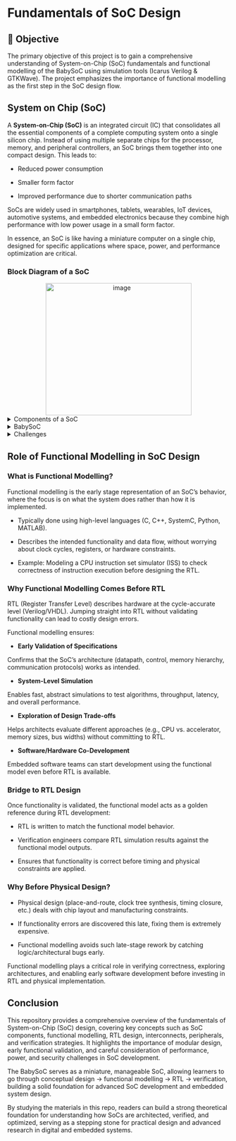 # Fundamentals of SoC Design

## 🎯 Objective

The primary objective of this project is to gain a comprehensive understanding of System-on-Chip (SoC) fundamentals and functional modelling of
the BabySoC using simulation tools (Icarus Verilog & GTKWave).
The project emphasizes the importance of functional modelling as the first step in the SoC design flow.

## System on Chip (SoC)

A **System-on-Chip (SoC)** is an integrated circuit (IC) that consolidates all the essential 
components of a complete computing system onto a single silicon chip. Instead of using multiple
separate chips for the processor, memory, and peripheral controllers, an SoC brings them together
into one compact design. This leads to:

- Reduced power consumption

- Smaller form factor

- Improved performance due to shorter communication paths


SoCs are widely used in smartphones, tablets, wearables, IoT devices, automotive systems, and embedded
electronics because they combine high performance with low power usage in a small form factor.

In essence, an SoC is like having a miniature computer on a single chip, designed for specific applications where space, power, and performance optimization are critical.

### Block Diagram of a SoC

<div align="center">
<img width="331" height="300" alt="image" src="https://github.com/user-attachments/assets/70382d63-6e44-4cb6-aa01-8cfa7458850e" />
</div>

  
<details>
  <summary>Components of a SoC</summary>

A modern SoC usually consists of the following blocks:

### 1.Processor (CPU / MCU / MPU)

- Acts as the central brain of the SoC.

- Executes instructions, runs the operating system (if present), and controls other components.

- Can be a general-purpose CPU (like ARM Cortex-A/R/M cores) or a microcontroller core for simpler systems.

### 2.Memory Subsystem

Provides data storage and fast access.

Types of memory:

- **ROM / Flash**: Stores firmware or permanent programs.

- **RAM (SRAM/DRAM)**: Temporary data storage for active processes.

- **Cache**: High-speed memory for quick access to frequently used instructions/data.

### 3.Bus Interconnect / Network-on-Chip (NoC)

- Acts like the nervous system that connects all components.

- Examples: AMBA (AXI, AHB, APB), Wishbone, or proprietary NoC architectures.

- Ensures efficient data transfer between CPU, memory, and peripherals.

### 4.Peripheral Interfaces

Provide communication with the outside world.

Common interfaces include:

- **I²C, SPI, UART**: For communication with sensors and modules.

- **USB, Ethernet, PCIe**: For external device connectivity.

- **GPIOs (General Purpose I/O)**: For controlling LEDs, switches, etc.

### 5.Specialized Processing Units

Offload specific tasks from the CPU:

- **GPU (Graphics Processing Unit)**: Handles graphics rendering, display control, parallel computations.

- **DSP (Digital Signal Processor)**: For audio, image, and signal processing.

- **NPU / AI Accelerator**: For machine learning and neural network tasks.

### 6.Analog / Mixed-Signal Blocks

Allow the SoC to interact with real-world signals.

Examples:

- **ADC (Analog-to-Digital Converter)**: Converts sensor signals to digital.

- **DAC (Digital-to-Analog Converter)**: Converts digital data to analog output.

- **PLL/Clock Generators**: Generate stable timing signals.

### 7.Power Management Unit (PMU)

- Regulates power consumption, especially in battery-operated devices.

- Includes voltage regulators, clock gating, and sleep/wake-up logic.

### 8.Security Modules

- Provide data protection and secure boot.

- Examples: cryptographic accelerators, secure key storage, trusted execution environments (TEE).
</details>

<details>
<summary>BabySoC</summary>

### What is a BabySoC?

A **BabySoC** is a simplified System-on-Chip (SoC) model that is intentionally designed to be small, easy to understand, and suitable for learning SoC concepts.

It is not an industrial-grade chip but rather an educational prototype.

BabySoC integrates only the essential blocks of an SoC — a CPU core, memory, a basic interconnect, and a couple of peripherals — so that students and beginners can grasp the architecture and workflow of SoC design without being overwhelmed by complexity.

### Key Features of BabySoC

- **CPU Core**:
A simple RISC-V-based processor core that executes instructions.

- **Memory**:
Small ROM (for programs) and SRAM (for temporary data).

- **Peripherals**:
A 10-bit DAC to generate analog signals from digital outputs and simple GPIOs or timers.

- **Clock Management**:
A behavioural PLL to illustrate how SoCs generate internal clocks from an external source.

- **Interconnect**:
A lightweight memory-mapped bus connecting CPU, memory, and peripherals.

### Why "BabySoC"?

Compared to real-world SoCs (millions of gates, multiple cores, high-speed interfaces), BabySoC is tiny and minimalistic.

It’s meant as a teaching tool for:

- Understanding how different blocks of an SoC interact.

- Practicing functional modelling and simulation using tools like Icarus Verilog & GTKWave.

- Building confidence before moving on to RTL design and physical implementation (e.g., Sky130).

### Functional Modelling of BabySoC

Functional modelling is the first step in designing the BabySoC, where the focus is on what the system does, not on how it is implemented in hardware. It provides a behavioral representation of the SoC’s functionality to validate the design concept before writing RTL or performing physical design.

#### Purpose

- To verify the overall operation of the BabySoC.

- To test instruction execution, data flow, and control logic in a simplified model.

- To allow early software development without requiring the final hardware.

- To serve as a reference model for later RTL verification.


#### Approach

- Often implemented in high-level languages like C, C++, or SystemC.

- Focuses on correct functionality, ignoring timing, clock cycles, and hardware constraints.

- Outputs from the functional model are used as a golden reference to verify RTL behavior.

#### Benefits

- Detects architectural errors early.

- Reduces time and cost by minimizing redesigns in RTL.

- Enables parallel hardware-software co-development.

- Provides a clear understanding of BabySoC behavior before physical implementation.

👉 In short, BabySoC is a small, open-source, educational SoC that gives learners a hands-on introduction to digital-analog integration and SoC fundamentals.

</details>


<details>
  <summary>Challenges</summary>

### 1. Architectural & Functional Challenges

- **Complexity of Integration**: Modern SoCs pack CPUs, GPUs, AI accelerators, memory, and many peripherals on a single chip. Coordinating them without conflicts is difficult.

- **Specification Ambiguity**: Misinterpretation of system requirements at early stages can lead to costly redesigns.

- **IP (Intellectual Property) Reuse & Compatibility**: Different third-party IP blocks may have different standards, requiring careful adaptation and verification.

### 2. Design & Verification Challenges

- **Functional Verification Overhead**: Up to 70% of design time goes into verifying that RTL matches specifications. Ensuring correctness of billions of transistors is not trivial.

- **Hardware-Software Co-Design**: SoCs often run complex operating systems and apps, requiring parallel development of hardware and firmware. Synchronization between the two is challenging.

- **RTL vs Functional Model Mismatches**: Keeping the high-level model, RTL, and software in sync is difficult.

### 3. Performance Challenges

- **Power Consumption**: Critical in smartphones, IoT, and wearables. Designers must balance performance with battery life.

- **Thermal Management**: High integration leads to localized heating (“hotspots”), which can affect reliability.

- **Scalability**: Adding more cores or accelerators stresses the interconnect (NoC/bus) and memory bandwidth.

### 4. Physical Implementation Challenges

- **Timing Closure**: Ensuring all signals meet required setup/hold times across the chip.

- **Area Constraints**: Fitting everything within a reasonable die size to optimize cost.

- **Manufacturing Variability**: As feature sizes shrink (5nm, 3nm), process variations affect yield and reliability.

- **Signal Integrity & Crosstalk**: Densely packed wires can cause unwanted interference.

### 5. Security Challenges

- **Hardware Security**: Preventing side-channel attacks, secure boot failures, and IP piracy.

- **Data Protection**: Ensuring encryption and isolation of sensitive data (especially in IoT and automotive systems).

### 6. Time-to-Market & Cost Challenges

- **Short Product Cycles**: Mobile and consumer devices demand quick releases, leaving little time for exhaustive testing.

- **High NRE (Non-Recurring Engineering) Costs**: Tape-out (final manufacturing) costs for advanced nodes can reach tens of millions of dollars. Any bug after tape-out is extremely costly.

- **Ecosystem Support**: Ensuring software tools, drivers, and compilers are ready when the SoC is launched.
  
</details>

## Role of Functional Modelling in SoC Design

### What is Functional Modelling?

Functional modelling is the early stage representation of an SoC’s behavior, where the focus is on what the system does rather than how it is implemented.

- Typically done using high-level languages (C, C++, SystemC, Python, MATLAB).

- Describes the intended functionality and data flow, without worrying about clock cycles, registers, or hardware constraints.

- Example: Modeling a CPU instruction set simulator (ISS) to check correctness of instruction execution before designing the RTL.

### Why Functional Modelling Comes Before RTL

RTL (Register Transfer Level) describes hardware at the cycle-accurate level (Verilog/VHDL). Jumping straight into RTL without validating functionality can lead to costly design errors.

Functional modelling ensures:

- **Early Validation of Specifications**
  
Confirms that the SoC’s architecture (datapath, control, memory hierarchy, communication protocols) works as intended.

- **System-Level Simulation**

Enables fast, abstract simulations to test algorithms, throughput, latency, and overall performance.

- **Exploration of Design Trade-offs**

Helps architects evaluate different approaches (e.g., CPU vs. accelerator, memory sizes, bus widths) without committing to RTL.

- **Software/Hardware Co-Development**
  
Embedded software teams can start development using the functional model even before RTL is available.

### Bridge to RTL Design

Once functionality is validated, the functional model acts as a golden reference during RTL development:

- RTL is written to match the functional model behavior.

- Verification engineers compare RTL simulation results against the functional model outputs.

- Ensures that functionality is correct before timing and physical constraints are applied.

### Why Before Physical Design?

- Physical design (place-and-route, clock tree synthesis, timing closure, etc.) deals with chip layout and manufacturing constraints.

- If functionality errors are discovered this late, fixing them is extremely expensive.

- Functional modelling avoids such late-stage rework by catching logic/architectural bugs early.

Functional modelling plays a critical role in verifying correctness, exploring architectures, and enabling early software development before investing in RTL and physical implementation.


## Conclusion

This repository provides a comprehensive overview of the fundamentals of System-on-Chip (SoC) design, covering key concepts such as SoC components, functional modelling, RTL design, interconnects, peripherals, and verification strategies. It highlights the importance of modular design, early functional validation, and careful consideration of performance, power, and security challenges in SoC development.

The BabySoC serves as a miniature, manageable SoC, allowing learners to go through conceptual design → functional modelling → RTL → verification, building a solid foundation for advanced SoC development and embedded system design.

By studying the materials in this repo, readers can build a strong theoretical foundation for understanding how SoCs are architected, verified, and optimized, serving as a stepping stone for practical design and advanced research in digital and embedded systems.













